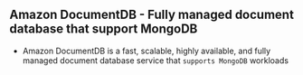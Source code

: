 ## Amazon DocumentDB - Fully managed document database that support MongoDB

- Amazon DocumentDB is a fast, scalable, highly available, and fully managed document database service that `supports MongoDB` workloads
